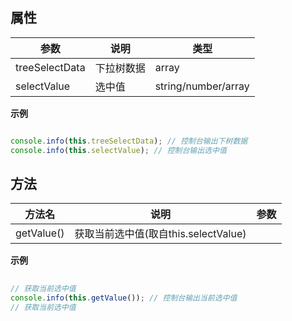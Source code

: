 ##   属性  
 
| 参数    | 说明      | 类型 |
| ------- |---------|-----|  
|  treeSelectData  |  下拉树数据  |  array  | 
|  selectValue  |  选中值  |  string/number/array  |  
 
**示例**
```javascript

console.info(this.treeSelectData); // 控制台输出下树数据
console.info(this.selectValue); // 控制台输出选中值

```
 ##   方法  
  
| 方法名    | 说明      | 参数 |
| ------- |---------|-----| 
|  getValue()  |  获取当前选中值(取自this.selectValue)  |    | 


**示例**
```javascript
 
// 获取当前选中值   
console.info(this.getValue()); // 控制台输出当前选中值
// 获取当前选中值 

```
